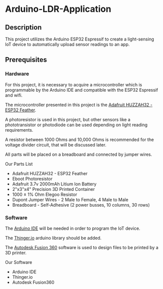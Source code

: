 # Arduino-LDR-Application

## Description
This project utilizes the Arduino ESP32 Espressif to create a light-sensing IoT device to automatically upload sensor readings to an app. 

## Prerequisites
### Hardware
For this project, it is necessary to acquire a microcontroller which is programmable by the Arduino IDE and compatible with the ESP32 Espressif and wifi.

The microcontroller presented in this project is the [Adafruit HUZZAH32 - ESP32 Feather](https://learn.adafruit.com/adafruit-huzzah32-esp32-feather/overview).

A photoresistor is used in this project, but other sensors like a phototransistor or photodiode can be used depending on light reading requirements.

A resistor between 1000 Ohms and 10,000 Ohms is recommended for the voltage divider circuit, that will be discussed later.

All parts will be placed on a breadboard and connected by jumper wires.

Our Parts List
* Adafruit HUZZAH32 - ESP32 Feather
* Eboot Photoresistor
* Adafruit 3.7v 2000mAh Litium Ion Battery
* 2"x3"x4" Precision 3D Printed Container
* 1000 ± 1% Ohm Elegoo Resistor
* Dupont Jumper Wires - 2 Male to Female, 4 Male to Male
* Breadboard - Self-Adhesive (2 power busses, 10 columns, 30 rows)



### Software
The [Arduino IDE](https://www.arduino.cc/en/Main/Software) will be needed in order to program the IoT device.

The [Thinger.io](https://github.com/thinger-io/Arduino-Library) arduino library should be added.

The [Autodesk Fusion 360](https://www.autodesk.com/products/fusion-360/overview?mktvar002=724861&mkwid=sOICwxb1H|pcrid|226118724187|pkw|autodesk%20fusion%20360|pmt|e|pdv|c|slid||pgrid|52893102612|ptaid|kwd-488376946792|&intent=US-Fusion360-BR&utm_medium=cpc&utm_source=google&utm_campaign=GGL_FUSION360_US_BR_SEM_EXACT%3EBrand&utm_term=autodesk%20fusion%20360&utm_content=sOICwxb1H|pcrid|226118724187|pkw|autodesk%20fusion%20360|pmt|e|pdv|c|slid||pgrid|52893102612|ptaid|kwd-488376946792|&gclid=Cj0KCQjw8YXXBRDXARIsAMzsQuXhwh4B2E9o9E_S_hIudQVvcd4p0aYrDlxUHR1Ml3hEM7ls09GC-zUaAnlCEALw_wcB&dclid=CLSc1Z_X2doCFUfawAodU7cOsw) software is used to design files to be printed by a 3D printer.

Our Software
* Arduino IDE
* Thinger.io
* Autodesk Fusion360
